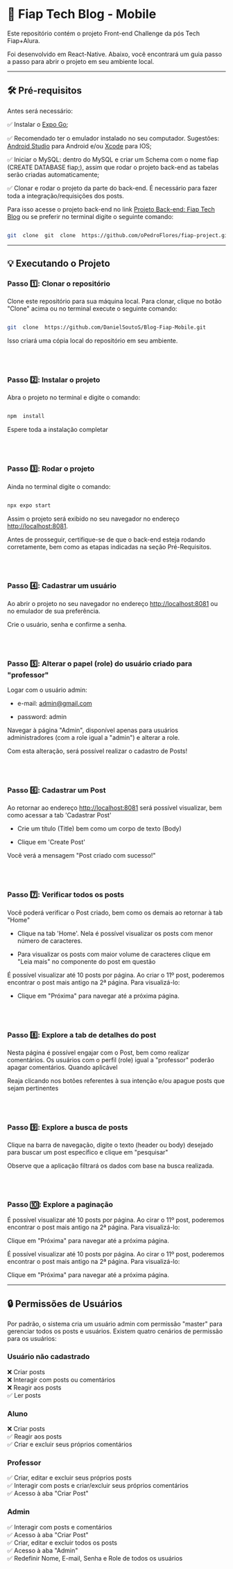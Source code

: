 # 📝 Fiap Tech Blog - Mobile

  

Este repositório contém o projeto Front-end Challenge da pós Tech Fiap+Alura.

  

Foi desenvolvido em React-Native. Abaixo, você encontrará um guia passo a passo para abrir o projeto em seu ambiente local.

  

***

  

## 🛠️ Pré-requisitos

  

Antes será necessário:

  

:white_check_mark: Instalar o [Expo Go](https://expo.dev/go);


:white_check_mark: Recomendado ter o emulador instalado no seu computador. Sugestões: [Android Studio](https://docs.expo.dev/workflow/android-studio-emulator/) para Android e/ou [Xcode](https://developer.apple.com/xcode/) para IOS;

  
:white_check_mark: Iniciar o MySQL: dentro do MySQL e criar um Schema com o nome fiap (CREATE DATABASE fiap;), assim que rodar o projeto back-end as tabelas serão criadas automaticamente;

  

:white_check_mark: Clonar e rodar o projeto da parte do back-end. É necessário para fazer toda a integração/requisições dos posts.

  

Para isso acesse o projeto back-end no link [Projeto Back-end: Fiap Tech Blog](https://github.com/oPedroFlores/fiap-project.git) ou se preferir no terminal digite o seguinte comando:

  

```bash

git  clone  git  clone  https://github.com/oPedroFlores/fiap-project.git

```

  

***

## 💡 Executando o Projeto

  

### Passo :one:: Clonar o repositório

  

Clone este repositório para sua máquina local. Para clonar, clique no botão "Clone" acima ou no terminal execute o seguinte comando:

  

```bash

git  clone  https://github.com/DanielSoutoS/Blog-Fiap-Mobile.git

```

  

Isso criará uma cópia local do repositório em seu ambiente.

<br>

<br>

### Passo :two:: Instalar o projeto

  

Abra o projeto no terminal e digite o comando:

  

```bash

npm  install

```

Espere toda a instalação completar

<br>

<br>

### Passo :three:: Rodar o projeto

  

Ainda no terminal digite o comando:

  

```bash

npx expo start

```

  

Assim o projeto será exibido no seu navegador no endereço [http://localhost:8081](http://localhost:8081).

  

Antes de prosseguir, certifique-se de que o back-end esteja rodando corretamente, bem como as etapas indicadas na seção Pré-Requisitos.

<br>

<br>

### Passo :four:: Cadastrar um usuário

  

Ao abrir o projeto no seu navegador no endereço [http://localhost:8081](http://localhost:8081) ou no emulador de sua preferência.

  

Crie o usuário, senha e confirme a senha.

<br>

<br>

### Passo :five:: Alterar o papel (role) do usuário criado para "professor"

  

Logar com o usuário admin:

- e-mail: admin@gmail.com

- password: admin

  

Navegar à página "Admin", disponível apenas para usuários administradores (com a role igual a "admin") e alterar a role.

  

Com esta alteração, será possível realizar o cadastro de Posts!

<br>

<br>

### Passo :six:: Cadastrar um Post

  

Ao retornar ao endereço [http://localhost:8081](http://localhost:8081) será possível visualizar, bem como acessar a tab 'Cadastrar Post'

- Crie um título (Title) bem como um corpo de texto (Body)

- Clique em 'Create Post'

  

Você verá a mensagem "Post criado com sucesso!"

<br>

<br>

### Passo :seven:: Verificar todos os posts

  

Você poderá verificar o Post criado, bem como os demais ao retornar à tab "Home"

- Clique na tab 'Home'. Nela é possível visualizar os posts com menor número de caracteres.

- Para visualizar os posts com maior volume de caracteres clique em "Leia mais" no componente do post em questão

  

É possível visualizar até 10 posts por página. Ao criar o 11º post, poderemos encontrar o post mais antigo na 2ª página. Para visualizá-lo:

- Clique em "Próxima" para navegar até a próxima página.

  

<br>

<br>

### Passo :eight:: Explore a tab de detalhes do post

  

Nesta página é possível engajar com o Post, bem como realizar comentários. Os usuários com o perfil (role) igual a "professor" poderão apagar comentários. Quando aplicável

  

Reaja clicando nos botões referentes à sua intenção e/ou apague posts que sejam pertinentes

  

<br>

<br>

### Passo :nine:: Explore a busca de posts

  

Clique na barra de navegação, digite o texto (header ou body) desejado para buscar um post específico e clique em "pesquisar"

  

Observe que a aplicação filtrará os dados com base na busca realizada.

  

<br>

<br>

### Passo :keycap_ten:: Explore a paginação

  

É possível visualizar até 10 posts por página. Ao cirar o 11º post, poderemos encontrar o post mais antigo na 2ª página. Para visualizá-lo:

  

Clique em "Próxima" para navegar até a próxima página.

  

É possível visualizar até 10 posts por página. Ao cirar o 11º post, poderemos encontrar o post mais antigo na 2ª página. Para visualizá-lo:

  

Clique em "Próxima" para navegar até a próxima página.

***
## 🔒 Permissões de Usuários
Por padrão, o sistema cria um usuário admin com permissão "master" para gerenciar todos os posts e usuários. Existem quatro cenários de permissão para os usuários:

  

### Usuário não cadastrado
:x: Criar posts <br>
:x: Interagir com posts ou comentários <br>
:x: Reagir aos posts <br>
:white_check_mark: Ler posts <br>

### Aluno
:x: Criar posts <br>
:white_check_mark: Reagir aos posts <br>
:white_check_mark: Criar e excluir seus próprios comentários <br>

### Professor
:white_check_mark: Criar, editar e excluir seus próprios posts <br>
:white_check_mark: Interagir com posts e criar/excluir seus próprios comentários <br>
:white_check_mark: Acesso à aba "Criar Post" <br>

### Admin
:white_check_mark: Interagir com posts e comentários <br>
:white_check_mark: Acesso à aba "Criar Post" <br>
:white_check_mark: Criar, editar e excluir todos os posts <br>
:white_check_mark: Acesso à aba "Admin" <br>
:white_check_mark: Redefinir Nome, E-mail, Senha e Role de todos os usuários <br>
